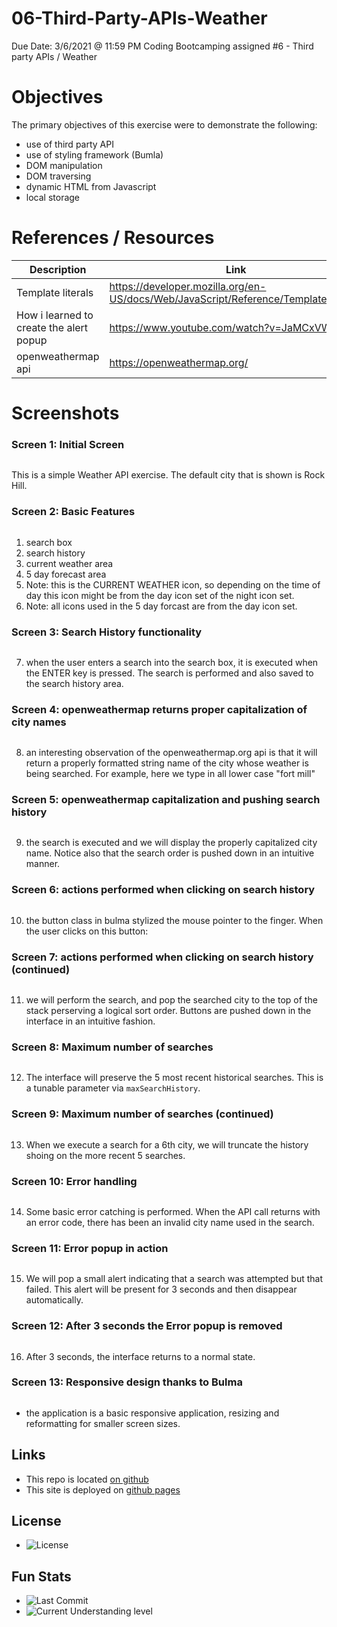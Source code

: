 # 06-Third-Party-APIs-Weather 
Due Date: 3/6/2021 @ 11:59 PM
Coding Bootcamping assigned #6 - Third party APIs / Weather

# Objectives
The primary objectives of this exercise were to demonstrate the following:

* use of third party API
* use of styling framework (Bumla)
* DOM manipulation
* DOM traversing
* dynamic HTML from Javascript
* local storage

# References / Resources 

|Description|Link|
|-----------|----|
|Template literals|https://developer.mozilla.org/en-US/docs/Web/JavaScript/Reference/Template_literals|
|How i learned to create the alert popup|https://www.youtube.com/watch?v=JaMCxVWtW58|
|openweathermap api|https://openweathermap.org/|

# Screenshots
### Screen 1: **Initial Screen**
![<img src=assets/images/screenshot01.png>](assets/images/screenshot01.png)

This is a simple Weather API exercise.  The default city that is shown is Rock Hill.
### Screen 2: **Basic Features**
![<img src=assets/images/screenshot02.png>](assets/images/screenshot02.png)
1. search box
2. search history
3. current weather area
4. 5 day forecast area
5. Note: this is the CURRENT WEATHER icon, so depending on the time of day this icon might be from the day icon set of the night icon set.
6. Note: all icons used in the 5 day forcast are from the day icon set.

### Screen 3: **Search History functionality**
![<img src=assets/images/screenshot03.png>](assets/images/screenshot03.png)

7. when the user enters a search into the search box, it is executed when the ENTER key is pressed.  The search is performed and also saved to the search history area.

### Screen 4: **openweathermap returns proper capitalization of city names**
![<img src=assets/images/screenshot04.png>](assets/images/screenshot04.png)

8. an interesting observation of the openweathermap.org api is that it will return a properly formatted string name of the city whose weather is being searched.  For example, here we type in all lower case "fort mill"


### Screen 5: **openweathermap capitalization and pushing search history**
![<img src=assets/images/screenshot05.png>](assets/images/screenshot05.png)

9. the search is executed and we will display the properly capitalized city name.  Notice also that the search order is pushed down in an intuitive manner.

### Screen 6: **actions performed when clicking on search history**
![<img src=assets/images/screenshot06.png>](assets/images/screenshot06.png)

10. the button class in bulma stylized the mouse pointer to the finger.  When the user clicks on this button:

### Screen 7: **actions performed when clicking on search history (continued)**
![<img src=assets/images/screenshot07.png>](assets/images/screenshot07.png)

11. we will perform the search, and pop the searched city to the top of the stack perserving a logical sort order.  Buttons are pushed down in the interface in an intuitive fashion.

### Screen 8: **Maximum number of searches**
![<img src=assets/images/screenshot08.png>](assets/images/screenshot08.png)

12. The interface will preserve the 5 most recent historical searches.  This is a tunable parameter via `maxSearchHistory`.

### Screen 9: **Maximum number of searches (continued)**
![<img src=assets/images/screenshot09.png>](assets/images/screenshot09.png)

13. When we execute a search for a 6th city, we will truncate the history shoing on the more recent 5 searches.

### Screen 10: **Error handling**
![<img src=assets/images/screenshot10.png>](assets/images/screenshot10.png)

14. Some basic error catching is performed.  When the API call returns with an error code, there has been an invalid city name used in the search.

### Screen 11: **Error popup in action**
![<img src=assets/images/screenshot11.png>](assets/images/screenshot11.png)

15. We will pop a small alert indicating that a search was attempted but that failed.  This alert will be present for 3 seconds and then disappear automatically.

### Screen 12: **After 3 seconds the Error popup is removed**
![<img src=assets/images/screenshot12.png>](assets/images/screenshot12.png)

16. After 3 seconds, the interface returns to a normal state.

### Screen 13: **Responsive design thanks to Bulma**
![<img src=assets/images/screenshot13.png>](assets/images/screenshot13.png)

* the application is a basic responsive application, resizing and reformatting for smaller screen sizes.

## Links
* This repo is located [on github](https://github.com/jonesjsc/06-Third-Party-APIs-Weather)
* This site is deployed on [github pages](https://jonesjsc.github.io/06-Third-Party-APIs-Weather/)

## License
* ![License](https://img.shields.io/github/license/jonesjsc/06-Third-Party-APIs-Weather)

## Fun Stats
* ![Last Commit](https://img.shields.io/github/last-commit/jonesjsc/06-Third-Party-APIs-Weather)
* ![Current Understanding level](https://img.shields.io/badge/Understanding%20Level-Gettin%20There-yellow)